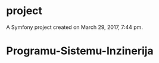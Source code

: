 project
=======

A Symfony project created on March 29, 2017, 7:44 pm.
# Programu-Sistemu-Inzinerija
